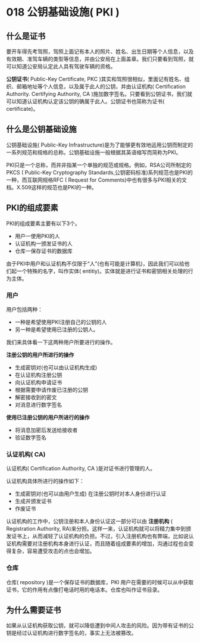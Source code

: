 # 018 公钥基础设施( PKI )

## 什么是证书

要开车得先考驾照，驾照上面记有本人的照片、姓名、出生日期等个人信息，以及有效期、准驾车辆的类型等信息，并由公安局在上面盖章。我们只要看到驾照，就可以知道公安局认定此人具有驾驶车辆的资格。

**公钥证书**( Public-Key Certificate, PKC )其实和驾照很相似，里面记有姓名、组织、邮箱地址等个人信息，以及属于此人的公钥，并由认证机构( Certification Authority. Certifying Authority, CA )施加数字签名。只要看到公钥证书，我们就可以知道认证机构认定该公钥的确属于此人。公钥证书也简称为证书( certificate)。

## 什么是公钥基础设施

公钥基础设施( Public-Key Infrastructure)是为了能够更有效地运用公钥而制定的一系列规范和规格的总称。公钥基础设施一般根据其英语缩写而简称为PKI。

PKI只是一个总称，而并非指某一个单独的规范或规格。例如，RSA公司所制定的PKCS ( Public-Key Cryptography Standards,公钥密码标准)系列规范也是PKI的一种，而互联网规格RFC ( Request for Comments)中也有很多与PKI相关的文档。X.509这样的规范也是PKI的一种。

## PKI的组成要素

PKI的组成要素主要有以下3个。

* 用户一使用PKI的人
* 认证机构一颁发证书的人
* 仓库一保存证书的数据库

由于PKI中用户和认证机构不仅限于“人”(也有可能是计算机)，因此我们可以给他们起一个特殊的名字，叫作实体( entitiy)。实体就是进行证书和密钥相关处理的行为主体。

### 用户

用户包括两种：

* 一种是希望使用PKI注册自己的公钥的人
* 另一种是希望使用已注册的公钥人。

我们来具体看一下这两种用户所要进行的操作。

**注册公钥的用户所进行的操作**

* 生成密钥对(也可以由认证机构生成)
* 在认证机构注册公钥
* 向认证机构申请证书
* 根据需要申请作废已注册的公钥
* 解密接收到的密文
* 对消息进行数字签名

**使用已注册公钥的用户所进行的操作**

* 将消息加密后发送给接收者
* 验证数字签名

### 认证机构( CA)

认证机构( Certification Authority, CA )是对证书进行管理的人。

认证机构具体所进行的操作如下：

* 生成密钥对(也可以由用户生成)
在注册公钥时对本人身份进行认证
* 生成并颁发证书
* 作废证书

认证机构的工作中，公钥注册和本人身份认证这一部分可以由 **注册机构** ( Registration Authority, RA)来分担。这样一来，认证机构就可以将精力集中到颁发证书上，从而减轻了认证机构的负担。不过，引入注册机构也有弊端，比如说认证机构需要对注册机构本身进行认证，而且随着组成要素的增加，沟通过程也会变得复杂，容易遭受攻击的点也会增加。

### 仓库

仓库( repository )是一个保存证书的数据库，PKI 用户在需要的时候可以从中获取证书，它的作用有点像打电话时用的电话本。仓库也叫作证书目录。


## 为什么需要证书

如果从认证机构获取公钥，就可以降低遭到中间人攻击的风险。因为带有证书的公钥是经过认证机构进行数字签名的，事实上无法被篡改。

